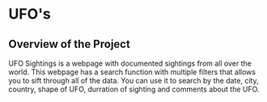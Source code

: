 # UFO's

## Overview of the Project

  UFO Sightings is a webpage with documented sightings from all over the world. This webpage has a search function with multiple filters that allows you to sift through all of the data. You can use it to search by the date, city, country, shape of UFO, durration of sighting and comments about the UFO. 
